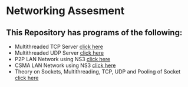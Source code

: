 # Networking Assesment
## This Repository has programs of the following:

* Multithreaded TCP Server [click here](https://github.com/dheeraj-2000/task2_computernetworks/tree/master/Multithreaded_TCP_Server_Client)
*  Multithreaded UDP Server [click here](https://github.com/AnkitDimri/task2_computernetworks/tree/master/udp)
*  P2P LAN Network using NS3 [click here](https://github.com/AnkitDimri/task2_computernetworks/tree/master/p2p_lans)
*  CSMA LAN Network using NS3 [click here](https://github.com/AnkitDimri/task2_computernetworks/tree/master/csma_udp_tcp)
*  Theory on Sockets, Multithreading, TCP, UDP and Pooling of Socket [click here](https://github.com/AnkitDimri/task2_computernetworks/tree/master/csma_udp_tcp)
